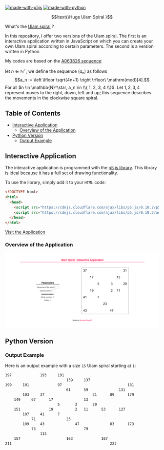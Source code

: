 [![made-with-p5js](https://img.shields.io/badge/Made_with-p5.js-ED1F5E.svg)](https://p5js.org)
[![made-with-python](https://img.shields.io/badge/Made%20with-Python-1f425f.svg)](https://www.python.org/)

$$\text{\Huge Ulam Spiral }$$

What's the [Ulam spiral](https://en.wikipedia.org/wiki/Ulam_spiral) ?

In this repository, I offer two versions of the Ulam spiral. 
The first is an interactive application written in JavaScript on which you can create your own Ulam spiral according to certain parameters.
The second is a version written in Python.

My codes are based on the [A063826 sequence](https://oeis.org/A063826):

let $n \in \mathbb{N}^\star$, we define the sequence $(a_n)$ as follows
$$a_n := \left \lfloor \sqrt{4n+1} \right \rfloor\ \mathrm{mod}[4].$$
For all $n \in \mathbb{N}^\star, a_n \in \\{ 1, 2, 3, 4 \\}$. 	Let $1, 2, 3, 4$ represent moves to the right, down, left and up; this sequence describes the movements in the clockwise square spiral.

## Table of Contents

* [Interactive Application](#interactive-application)
  * [Overview of the Application](#overview-of-the-application)
* [Python Version](#python-version)
  * [Output Example](#output-example)

##  Interactive Application

The interactive application is programmed with the [p5.js library](https://p5js.org/). This library is ideal because it has a full set of drawing functionality.

To use the library, simply add it to your ```HTML``` code:
```html
<!DOCTYPE html>
<html>
  <head>
    <script src="https://cdnjs.cloudflare.com/ajax/libs/p5.js/0.10.2/p5.js"></script>
    <script src="https://cdnjs.cloudflare.com/ajax/libs/p5.js/0.10.2/addons/p5.sound.min.js"></script>
  </head>
</html>
```

[Visit the Application](https://editor.p5js.org/armandwayoff/present/nq-eqxibK)

### Overview of the Application

![overview-application](illustration_image/overview-application.png)

## Python Version

### Output Example

Here is an output example with a size ```15``` Ulam spiral starting at ```1```:

```
197	   	   	  	193	  	191	   	  	   	  	   	   	   	   
   	   	   	  	   	  	   	139	  	137	  	   	   	   	   
199	   	101	  	   	  	97 	   	  	   	  	   	   	   	181
   	   	   	  	   	  	   	61 	  	59 	  	   	   	131	   
   	   	103	  	37 	  	   	   	  	   	31	   	89 	   	179
   	149	   	67	   	17	   	   	  	13 	  	   	   	   	   
   	   	   	  	   	  	5  	   	3 	   	29	   	   	   	   
   	151	   	  	   	19	   	   	2 	11 	  	53 	   	127	   
   	   	107	  	41 	  	7  	   	  	   	  	   	   	   	   
   	   	   	71	   	  	   	23 	  	   	  	   	   	   	   
   	   	109	  	43 	  	   	   	47	   	  	   	83 	   	173
   	   	   	73	   	  	   	   	  	79 	  	   	   	   	   
   	   	   	  	113	  	   	   	  	   	  	   	   	   	   
   	157	   	  	   	  	   	163	  	   	  	167	   	   	   
211	   	   	  	   	  	   	   	  	   	  	   	223	   	   
```
